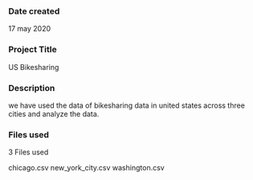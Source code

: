 ### Date created
17 may 2020

### Project Title
US Bikesharing 

### Description
we have used the data of bikesharing data in united states across three cities and analyze the data.

### Files used
3 Files used 

chicago.csv
new_york_city.csv
washington.csv



